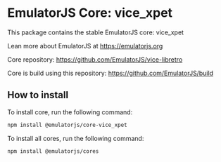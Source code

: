 # EmulatorJS Core: vice_xpet

This package contains the stable EmulatorJS core: vice_xpet

Lean more about EmulatorJS at https://emulatorjs.org

Core repository:
https://github.com/EmulatorJS/vice-libretro

Core is build using this repository:
https://github.com/EmulatorJS/build

## How to install

To install core, run the following command:

```bash
npm install @emulatorjs/core-vice_xpet
```
To install all cores, run the following command:

```bash
npm install @emulatorjs/cores
```

